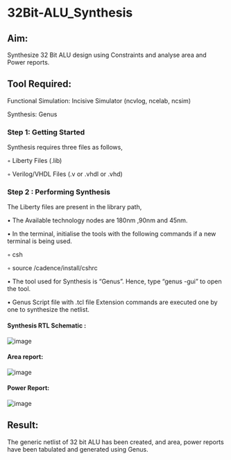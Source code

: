 # 32Bit-ALU_Synthesis

## Aim:

Synthesize 32 Bit ALU design using Constraints and analyse area and Power reports.

## Tool Required:

Functional Simulation: Incisive Simulator (ncvlog, ncelab, ncsim)

Synthesis: Genus

### Step 1: Getting Started

Synthesis requires three files as follows,

◦ Liberty Files (.lib)

◦ Verilog/VHDL Files (.v or .vhdl or .vhd)

### Step 2 : Performing Synthesis

The Liberty files are present in the library path,

• The Available technology nodes are 180nm ,90nm and 45nm.

• In the terminal, initialise the tools with the following commands if a new terminal is being
used.

◦ csh

◦ source /cadence/install/cshrc

• The tool used for Synthesis is “Genus”. Hence, type “genus -gui” to open the tool.

• Genus Script file with .tcl file Extension commands are executed one by one to synthesize the netlist.

#### Synthesis RTL Schematic :

![image](https://github.com/user-attachments/assets/6680c64b-371f-4789-abbf-6e7196d2e2ac)

#### Area report:

![image](https://github.com/user-attachments/assets/8b85aeb6-ae76-44b0-9d97-99feecdae3af)

#### Power Report:

![image](https://github.com/user-attachments/assets/4d83ae4d-de7d-4aac-b37d-ecf4b124aacd)

## Result: 

The generic netlist of 32 bit ALU  has been created, and area, power reports have been tabulated and generated using Genus.
